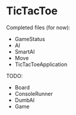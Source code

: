 # TicTacToe

Completed files (for now):
- GameStatus
- AI
- SmartAI
- Move
- TicTacToeApplication

TODO:
- Board
- ConsoleRunner
- DumbAI
- Game
